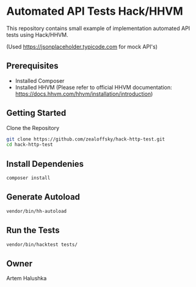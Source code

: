 # Automated API Tests Hack/HHVM

This repository contains small example of implementation automated API tests using Hack/HHVM.

(Used https://jsonplaceholder.typicode.com for mock API's)

## Prerequisites
- Installed Composer 
- Installed HHVM
(Please refer to official HHVM documentation: https://docs.hhvm.com/hhvm/installation/introduction)

## Getting Started

Clone the Repository

```bash
git clone https://github.com/zealoffsky/hack-http-test.git
cd hack-http-test
```

## Install Dependenies

```bash
composer install
```

## Generate Autoload
```bash
vendor/bin/hh-autoload
```
## Run the Tests
```bash
vendor/bin/hacktest tests/
```

## Owner
Artem Halushka 
